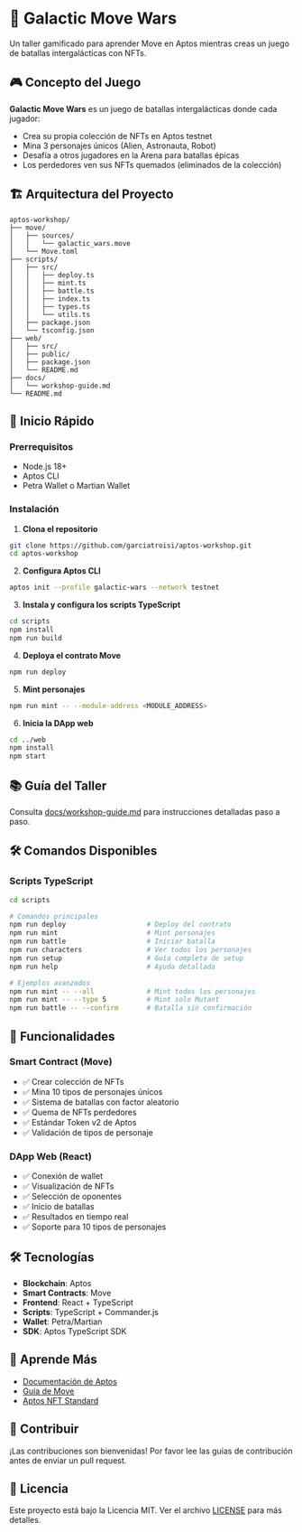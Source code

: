 # 🚀 Galactic Move Wars

Un taller gamificado para aprender Move en Aptos mientras creas un juego de batallas intergalácticas con NFTs.

## 🎮 Concepto del Juego

**Galactic Move Wars** es un juego de batallas intergalácticas donde cada jugador:
- Crea su propia colección de NFTs en Aptos testnet
- Mina 3 personajes únicos (Alien, Astronauta, Robot)
- Desafía a otros jugadores en la Arena para batallas épicas
- Los perdedores ven sus NFTs quemados (eliminados de la colección)

## 🏗️ Arquitectura del Proyecto

```
aptos-workshop/
├── move/
│   ├── sources/
│   │   └── galactic_wars.move
│   └── Move.toml
├── scripts/
│   ├── src/
│   │   ├── deploy.ts
│   │   ├── mint.ts
│   │   ├── battle.ts
│   │   ├── index.ts
│   │   ├── types.ts
│   │   └── utils.ts
│   ├── package.json
│   └── tsconfig.json
├── web/
│   ├── src/
│   ├── public/
│   ├── package.json
│   └── README.md
├── docs/
│   └── workshop-guide.md
└── README.md
```

## 🚀 Inicio Rápido

### Prerrequisitos
- Node.js 18+
- Aptos CLI
- Petra Wallet o Martian Wallet

### Instalación

1. **Clona el repositorio**
```bash
git clone https://github.com/garciatroisi/aptos-workshop.git
cd aptos-workshop
```

2. **Configura Aptos CLI**
```bash
aptos init --profile galactic-wars --network testnet
```

3. **Instala y configura los scripts TypeScript**
```bash
cd scripts
npm install
npm run build
```

4. **Deploya el contrato Move**
```bash
npm run deploy
```

5. **Mint personajes**
```bash
npm run mint -- --module-address <MODULE_ADDRESS>
```

6. **Inicia la DApp web**
```bash
cd ../web
npm install
npm start
```

## 📚 Guía del Taller

Consulta [docs/workshop-guide.md](docs/workshop-guide.md) para instrucciones detalladas paso a paso.

## 🛠️ Comandos Disponibles

### Scripts TypeScript
```bash
cd scripts

# Comandos principales
npm run deploy                    # Deploy del contrato
npm run mint                      # Mint personajes
npm run battle                    # Iniciar batalla
npm run characters                # Ver todos los personajes
npm run setup                     # Guía completa de setup
npm run help                      # Ayuda detallada

# Ejemplos avanzados
npm run mint -- --all             # Mint todos los personajes
npm run mint -- --type 5          # Mint solo Mutant
npm run battle -- --confirm       # Batalla sin confirmación
```

## 🎯 Funcionalidades

### Smart Contract (Move)
- ✅ Crear colección de NFTs
- ✅ Mina 10 tipos de personajes únicos
- ✅ Sistema de batallas con factor aleatorio
- ✅ Quema de NFTs perdedores
- ✅ Estándar Token v2 de Aptos
- ✅ Validación de tipos de personaje

### DApp Web (React)
- ✅ Conexión de wallet
- ✅ Visualización de NFTs
- ✅ Selección de oponentes
- ✅ Inicio de batallas
- ✅ Resultados en tiempo real
- ✅ Soporte para 10 tipos de personajes

## 🛠️ Tecnologías

- **Blockchain**: Aptos
- **Smart Contracts**: Move
- **Frontend**: React + TypeScript
- **Scripts**: TypeScript + Commander.js
- **Wallet**: Petra/Martian
- **SDK**: Aptos TypeScript SDK

## 📖 Aprende Más

- [Documentación de Aptos](https://aptos.dev/)
- [Guía de Move](https://move-language.github.io/move/)
- [Aptos NFT Standard](https://aptos.dev/concepts/coin-and-token/aptos-token/)

## 🤝 Contribuir

¡Las contribuciones son bienvenidas! Por favor lee las guías de contribución antes de enviar un pull request.

## 📄 Licencia

Este proyecto está bajo la Licencia MIT. Ver el archivo [LICENSE](LICENSE) para más detalles. 